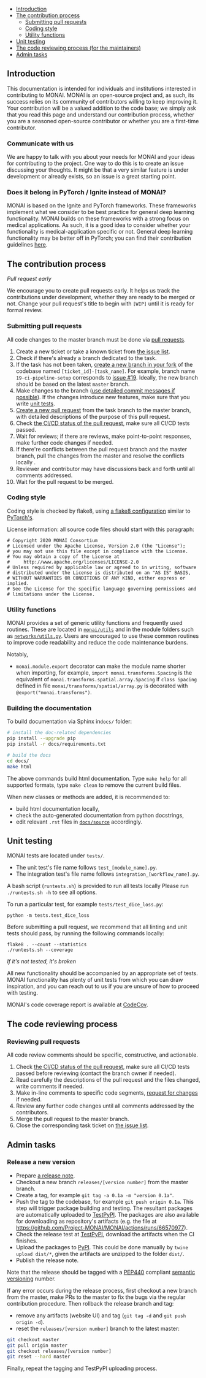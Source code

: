 - [Introduction](#introduction)
- [The contribution process](#the-contribution-process)
  * [Submitting pull requests](#submitting-pull-requests)
  * [Coding style](#coding-style)
  * [Utility functions](#utility-functions)
- [Unit testing](#unit-testing)
- [The code reviewing process (for the maintainers)](#the-code-reviewing-process)
- [Admin tasks](#admin-tasks)

## Introduction


This documentation is intended for individuals and institutions interested in contributing to MONAI. MONAI is an open-source project and, as such, its success relies on its community of contributors willing to keep improving it. Your contribution will be a valued addition to the code base; we simply ask that you read this page and understand our contribution process, whether you are a seasoned open-source contributor or whether you are a first-time contributor.

### Communicate with us

We are happy to talk with you about your needs for MONAI and your ideas for contributing to the project. One way to do this is to create an issue discussing your thoughts. It might be that a very similar feature is under development or already exists, so an issue is a great starting point.

### Does it belong in PyTorch / Ignite  instead of MONAI?

MONAI is based on the Ignite and PyTorch frameworks. These frameworks implement what we consider to be best practice for general deep learning functionality. MONAI builds on these frameworks with a strong focus on medical applications. As such, it is a good idea to consider whether your functionality is medical-application specific or not. General deep learning functionality may be better off in PyTorch; you can find their contribution guidelines [here](https://pytorch.org/docs/stable/community/contribution_guide.html).

## The contribution process

_Pull request early_

We encourage you to create pull requests early. It helps us track the contributions under development, whether they are ready to be merged or not. Change your pull request's title to begin with `[WIP]` until it is ready for formal review.


### Submitting pull requests
All code changes to the master branch must be done via [pull requests](https://help.github.com/en/github/collaborating-with-issues-and-pull-requests/proposing-changes-to-your-work-with-pull-requests).
1. Create a new ticket or take a known ticket from [the issue list][monai issue list].
1. Check if there's already a branch dedicated to the task.
1. If the task has not been taken, [create a new branch in your fork](https://help.github.com/en/github/collaborating-with-issues-and-pull-requests/creating-a-pull-request-from-a-fork)
of the codebase named `[ticket_id]-[task_name]`.
For example, branch name `19-ci-pipeline-setup` corresponds to [issue #19](https://github.com/Project-MONAI/MONAI/issues/19).
Ideally, the new branch should be based on the latest `master` branch.
1. Make changes to the branch ([use detailed commit messages if possible](https://chris.beams.io/posts/git-commit/)). If the changes introduce new features, make sure that you write [unit tests](#unit-testing).
1. [Create a new pull request](https://help.github.com/en/desktop/contributing-to-projects/creating-a-pull-request) from the task branch to the master branch, with detailed descriptions of the purpose of this pull request.
1. Check [the CI/CD status of the pull request][github ci], make sure all CI/CD tests passed.
1. Wait for reviews; if there are reviews, make point-to-point responses, make further code changes if needed.
1. If there're conflicts between the pull request branch and the master branch, pull the changes from the master and resolve the conflicts locally .
1. Reviewer and contributor may have discussions back and forth until all comments addressed.
1. Wait for the pull request to be merged.

### Coding style
Coding style is checked by flake8, using [a flake8 configuration](./setup.cfg) similar to [PyTorch's](https://github.com/pytorch/pytorch/blob/master/.flake8).

License information: all source code files should start with this paragraph:
```
# Copyright 2020 MONAI Consortium
# Licensed under the Apache License, Version 2.0 (the "License");
# you may not use this file except in compliance with the License.
# You may obtain a copy of the License at
#     http://www.apache.org/licenses/LICENSE-2.0
# Unless required by applicable law or agreed to in writing, software
# distributed under the License is distributed on an "AS IS" BASIS,
# WITHOUT WARRANTIES OR CONDITIONS OF ANY KIND, either express or implied.
# See the License for the specific language governing permissions and
# limitations under the License.

```

### Utility functions
MONAI provides a set of generic utility functions and frequently used routines.
These are located in [``monai/utils``](./monai/utils/) and in the module folders such as [``networks/utils.py``](./monai/networks/).
Users are encouraged to use these common routines to improve code readability and reduce the code maintenance burdens.

Notably,
- ``monai.module.export`` decorator can make the module name shorter when importing,
for example, ``import monai.transforms.Spacing`` is the equivalent of ``monai.transforms.spatial.array.Spacing`` if
``class Spacing`` defined in file `monai/transforms/spatial/array.py` is decorated with ``@export("monai.transforms")``.

### Building the documentation
To build documentation via Sphinx in`docs/` folder:
```bash
# install the doc-related dependencies
pip install --upgrade pip
pip install -r docs/requirements.txt

# build the docs
cd docs/
make html
```
The above commands build html documentation. Type `make help` for all supported formats,
type `make clean` to remove the current build files.

When new classes or methods are added, it is recommended to:
- build html documentation locally,
- check the auto-generated documentation from python docstrings,
- edit relevant `.rst` files in [`docs/source`](./docs/source) accordingly.

## Unit testing
MONAI tests are located under `tests/`.

- The unit test's file name follows `test_[module_name].py`.
- The integration test's file name follows `integration_[workflow_name].py`.

A bash script (`runtests.sh`) is provided to run all tests locally
Please run ``./runtests.sh -h`` to see all options.

To run a particular test, for example `tests/test_dice_loss.py`:
```
python -m tests.test_dice_loss
```

Before submitting a pull request, we recommend that all linting and unit tests
should pass, by running the following commands locally:
```
flake8 . --count --statistics
./runtests.sh --coverage
```

_If it's not tested, it's broken_

All new functionality should be accompanied by an appropriate set of tests.
MONAI functionality has plenty of unit tests from which you can draw inspiration,
and you can reach out to us if you are unsure of how to proceed with testing.

MONAI's code coverage report is available at [CodeCov](https://codecov.io/gh/Project-MONAI/MONAI).

## The code reviewing process


### Reviewing pull requests
All code review comments should be specific, constructive, and actionable.
1. Check [the CI/CD status of the pull request][github ci], make sure all CI/CD tests passed before reviewing (contact the branch owner if needed).
1. Read carefully the descriptions of the pull request and the files changed, write comments if needed.
1. Make in-line comments to specific code segments, [request for changes](https://help.github.com/en/github/collaborating-with-issues-and-pull-requests/about-pull-request-reviews) if needed.
1. Review any further code changes until all comments addressed by the contributors.
1. Merge the pull request to the master branch.
1. Close the corresponding task ticket on [the issue list][monai issue list].

[github ci]: https://github.com/Project-MONAI/MONAI/actions
[monai issue list]: https://github.com/Project-MONAI/MONAI/issues


## Admin tasks

### Release a new version
- Prepare [a release note](https://github.com/Project-MONAI/MONAI/releases).
- Checkout a new branch `releases/[version number]` from the master branch.
- Create a tag, for example `git tag -a 0.1a -m "version 0.1a"`.
- Push the tag to the codebase, for example `git push origin 0.1a`.
  This step will trigger package building and testing.
  The resultant packages are automatically uploaded to
  [TestPyPI](https://test.pypi.org/project/monai/).  The packages are also available for downloading as
  repository's artifacts (e.g. the file at https://github.com/Project-MONAI/MONAI/actions/runs/66570977).
- Check the release test at [TestPyPI](https://test.pypi.org/project/monai/), download the artifacts when the CI finishes.
- Upload the packages to [PyPI](https://pypi.org/project/monai/).
  This could be done manually by ``twine upload dist/*``, given the artifacts are unzipped to the folder ``dist/``.
- Publish the release note.

Note that the release should be tagged with a [PEP440](https://www.python.org/dev/peps/pep-0440/) compliant
[semantic versioning](https://semver.org/spec/v2.0.0.html) number.

If any error occurs during the release process, first checkout a new branch from the master, make PRs to the master
to fix the bugs via the regular contribution procedure.
Then rollback the release branch and tag:
 - remove any artifacts (website UI) and tag (`git tag -d` and `git push origin -d`).
 - reset the `releases/[version number]` branch to the latest master:
 ```bash
git checkout master
git pull origin master
git checkout releases/[version number]
git reset --hard master
```
Finally, repeat the tagging and TestPyPI uploading process.
